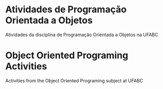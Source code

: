 # Atividades de Programação Orientada a Objetos
Atividades da disciplina de Programação Orientada a Objetos na UFABC

# Object Oriented Programing Activities
Activities from the Object Oriented Programing subject at UFABC
